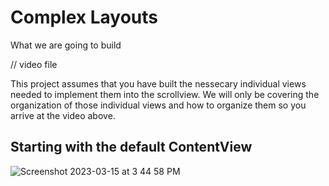 # Complex Layouts

What we are going to build 

// video file

This project assumes that you have built the nessecary individual views needed to implement them into the scrollview. We will only be covering the
organization of those individual views and how to organize them so you arrive at the video above.

## Starting with the default ContentView

![Screenshot 2023-03-15 at 3 44 58 PM](https://user-images.githubusercontent.com/64448202/225425383-bcde9210-70b1-43b0-875a-0e75d0b6230b.png)
